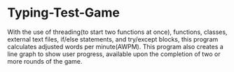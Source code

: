 # Typing-Test-Game
With the use of threading(to start two functions at once), functions, classes, external text files, if/else statements, and try/except blocks, this program calculates adjusted words per minute(AWPM). This program also creates a line graph to show user progress, available upon the completion of two or more rounds of the game.
